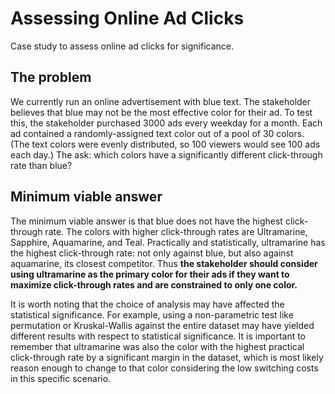 # Assessing Online Ad Clicks
Case study to assess online ad clicks for significance.

## The problem
We currently run an online advertisement with blue text. The stakeholder believes that blue may not be the most effective color for their ad. To test this, the stakeholder purchased 3000 ads every weekday for a month. Each ad contained a randomly-assigned text color out of a pool of 30 colors. (The text colors were evenly distributed, so 100 viewers would see 100 ads each day.) The ask: which colors have a significantly different click-through rate than blue? 

## Minimum viable answer
The minimum viable answer is that blue does not have the highest click-through rate. The colors with higher click-through rates are Ultramarine, Sapphire, Aquamarine, and Teal. Practically and statistically, ultramarine has the highest click-through rate: not only against blue, but also against aquamarine, its closest competitor. Thus **the stakeholder should consider using ultramarine as the primary color for their ads if they want to maximize click-through rates and are constrained to only one color.** 

It is worth noting that the choice of analysis may have affected the statistical significance. For example, using a non-parametric test like permutation or Kruskal-Wallis against the entire dataset may have yielded different results with respect to statistical significance. It is important to remember that ultramarine was also the color with the highest practical click-through rate by a significant margin in the dataset, which is most likely reason enough to change to that color considering the low switching costs in this specific scenario. 
